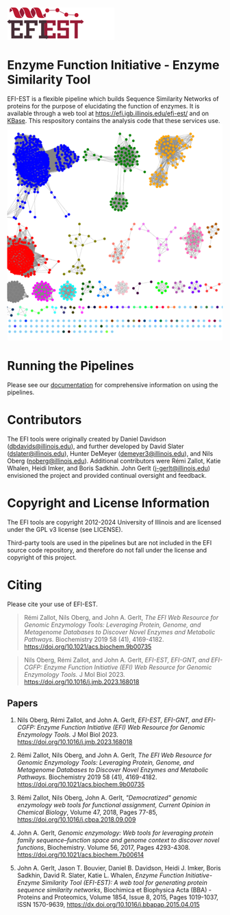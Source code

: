 ![image](assets/efiest_logo.png)
# Enzyme Function Initiative - Enzyme Similarity Tool
EFI-EST is a flexible pipeline which builds Sequence Similarity Networks of
proteins for the purpose of elucidating the function of enzymes. It is available
through a web tool at https://efi.igb.illinois.edu/efi-est/ and on [KBase]().
This respository contains the analysis code that these services use.
![image](assets/sample_ssn.png)

# Running the Pipelines
Please see our [documentation](docs/index.rst) for comprehensive information on using the
pipelines.

# Contributors

The EFI tools were originally created by Daniel Davidson (dbdavids@illinois.edu),
and further developed by David Slater (dslater@illinois.edu), Hunter DeMeyer
(demeyer3@illinois.edu), and Nils Oberg (noberg@illinois.edu).  Additional
contributors were Rémi Zallot, Katie Whalen, Heidi Imker, and Boris Sadkhin.
John Gerlt (j-gerlt@illinois.edu) envisioned the project and provided continual
oversight and feedback.

# Copyright and License Information

The EFI tools are copyright 2012-2024 University of Illinois and are licensed
under the GPL v3 license (see LICENSE).

Third-party tools are used in the pipelines but are not included in the
EFI source code repository, and therefore do not fall under the license and
copyright of this project.

# Citing
Please cite your use of EFI-EST.

>Rémi Zallot, Nils Oberg, and John A. Gerlt, *The EFI Web Resource for Genomic
Enzymology Tools: Leveraging Protein, Genome, and Metagenome Databases to
Discover Novel Enzymes and Metabolic Pathways.* Biochemistry 2019 58 (41),
4169-4182. https://doi.org/10.1021/acs.biochem.9b00735

>Nils Oberg, Rémi Zallot, and John A. Gerlt, *EFI-EST, EFI-GNT, and EFI-CGFP:
Enzyme Function Initiative (EFI) Web Resource for Genomic Enzymology Tools.* J
Mol Biol 2023. https://doi.org/10.1016/j.jmb.2023.168018

## Papers
1. Nils Oberg, Rémi Zallot, and John A. Gerlt, *EFI-EST, EFI-GNT, and EFI-CGFP:
   Enzyme Function Initiative (EFI) Web Resource for Genomic Enzymology Tools.* J
   Mol Biol 2023. https://doi.org/10.1016/j.jmb.2023.168018

2. Rémi Zallot, Nils Oberg, and John A. Gerlt, *The EFI Web Resource for Genomic
   Enzymology Tools: Leveraging Protein, Genome, and Metagenome Databases to
   Discover Novel Enzymes and Metabolic Pathways.* Biochemistry 2019 58 (41),
   4169-4182. https://doi.org/10.1021/acs.biochem.9b00735

3. Rémi Zallot, Nils Oberg, John A. Gerlt, *"Democratized" genomic enzymology web
   tools for functional assignment, Current Opinion in Chemical Biology*, Volume
   47, 2018, Pages 77-85, https://doi.org/10.1016/j.cbpa.2018.09.009

4. John A. Gerlt, *Genomic enzymology: Web tools for leveraging protein family
   sequence–function space and genome context to discover novel functions*,
   Biochemistry. Volume 56, 2017, Pages 4293-4308.
   https://doi.org/10.1021/acs.biochem.7b00614

5. John A. Gerlt, Jason T. Bouvier, Daniel B. Davidson, Heidi J. Imker, Boris
   Sadkhin, David R. Slater, Katie L. Whalen, *Enzyme Function Initiative-Enzyme
   Similarity Tool (EFI-EST): A web tool for generating protein sequence
   similarity networks*, Biochimica et Biophysica Acta (BBA) - Proteins and
   Proteomics, Volume 1854, Issue 8, 2015, Pages 1019-1037, ISSN 1570-9639,
   https://dx.doi.org/10.1016/j.bbapap.2015.04.015
